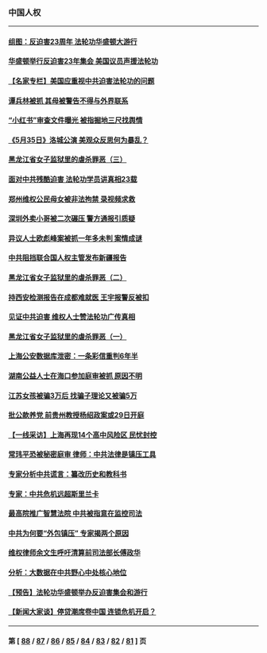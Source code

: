 ### 中国人权
---
#### [组图：反迫害23周年 法轮功华盛顿大游行](../../pages/ncid278/n13786433.md) 
#### [华盛顿举行反迫害23年集会 美国议员声援法轮功](../../pages/ncid278/n13786399.md) 
#### [【名家专栏】美国应重视中共迫害法轮功的问题](../../pages/ncid278/n13785713.md) 
#### [谭兵林被抓 其母被警告不得与外界联系](../../pages/ncid278/n13785964.md) 
#### [“小红书”审查文件曝光 被指掘地三尺找舆情](../../pages/ncid278/n13785746.md) 
#### [《5月35日》洛城公演 美观众反思何为暴乱？](../../pages/ncid278/n13785743.md) 
#### [黑龙江省女子监狱里的虐杀罪恶（三）](../../pages/ncid278/n13784732.md) 
#### [面对中共残酷迫害 法轮功学员讲真相23载](../../pages/ncid278/n13785367.md) 
#### [郑州维权公民母女被非法拘禁 录视频求救](../../pages/ncid278/n13785440.md) 
#### [深圳外卖小哥被二次碾压 警方通报引质疑](../../pages/ncid278/n13785234.md) 
#### [异议人士欧彪峰案被抓一年多未判 案情成谜](../../pages/ncid278/n13785054.md) 
#### [中共阻挡联合国人权主管发布新疆报告](../../pages/ncid278/n13784940.md) 
#### [黑龙江省女子监狱里的虐杀罪恶（二）](../../pages/ncid278/n13783691.md) 
#### [持西安检测报告在成都难就医 王宇报警反被扣](../../pages/ncid278/n13784058.md) 
#### [见证中共迫害 维权人士赞法轮功广传真相](../../pages/ncid278/n13783984.md) 
#### [黑龙江省女子监狱里的虐杀罪恶（一）](../../pages/ncid278/n13780871.md) 
#### [上海公安数据库泄密：一条彩信重判6年半](../../pages/ncid278/n13781753.md) 
#### [湖南公益人士在海口参加庭审被抓 原因不明](../../pages/ncid278/n13783643.md) 
#### [江苏女孩被骗3万后 找骗子理论又被骗5万](../../pages/ncid278/n13783623.md) 
#### [批公款养党 前贵州教授杨绍政案或29日开庭](../../pages/ncid278/n13782827.md) 
#### [【一线采访】上海再现14个高中风险区 民忧封控](../../pages/ncid278/n13782770.md) 
#### [常玮平恐被秘密庭审 律师：中共法律是镇压工具](../../pages/ncid278/n13782253.md) 
#### [专家分析中共谎言：纂改历史和教科书](../../pages/ncid278/n13781542.md) 
#### [专家：中共危机远超斯里兰卡](../../pages/ncid278/n13782248.md) 
#### [最高院推广智慧法院 中共被指意在监控司法](../../pages/ncid278/n13781949.md) 
#### [中共为何要“外包镇压” 专家揭两个原因](../../pages/ncid278/n13781906.md) 
#### [维权律师余文生呼吁清算前司法部长傅政华](../../pages/ncid278/n13781829.md) 
#### [分析：大数据在中共野心中处核心地位](../../pages/ncid278/n13781736.md) 
#### [【预告】法轮功华盛顿举办反迫害集会和游行](../../pages/ncid278/n13781661.md) 
#### [【新闻大家谈】停贷潮席卷中国 连锁危机开启？](../../pages/ncid278/n13781582.md) 

---
#### 第 [ [88](./88.md) / [87](./87.md) / [86](./86.md) / [85](./85.md) / [84](./84.md) / [83](./83.md) / [82](./82.md) / [81](./81.md) ] 页
